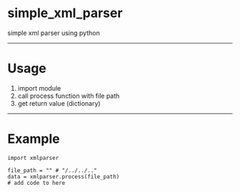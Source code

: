 # simple_xml_parser


simple xml parser using python


---

# Usage

1. import module
2. call process function with file path
3. get return value (dictionary)


---


# Example


```
import xmlparser

file_path = "" # "/../../.."
data = xmlparser.process(file_path)
# add code to here
```

